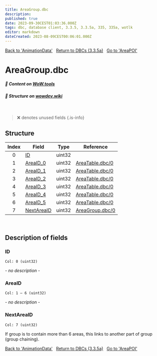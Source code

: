 ```yaml
---
title: AreaGroup.dbc
description:
published: true
date: 2023-09-30CEST01:03:36.000Z
tags: dbc, database client, 3.3.5, 3.3.5a, 335, 335a, wotlk
editor: markdown
dateCreated: 2023-08-09CEST00:06:01.000Z
---
```

<a href="https://trinitycore.info/files/DBC/335/animationdata" class="mt-5 v-btn v-btn--depressed v-btn--flat v-btn--outlined theme--light v-size--default darkblue--text text--lighten-3"><span class="v-btn__content"><i aria-hidden="true" class="v-icon notranslate v-icon--left mdi mdi-arrow-left theme--light"></i><span>Back to 'AnimationData'</span></span></a>&nbsp;&nbsp;&nbsp;<a href="https://trinitycore.info/files/DBC/335/DBC" class="mt-5 v-btn v-btn--depressed v-btn--flat v-btn--outlined theme--light v-size--default darkblue--text text--lighten-3"><span class="v-btn__content"><i aria-hidden="true" class="v-icon notranslate v-icon--left mdi mdi-home-outline theme--light"></i><span>Return to DBCs (3.3.5a)</span></span></a>&nbsp;&nbsp;&nbsp;<a href="https://trinitycore.info/files/DBC/335/areapoi" class="mt-5 v-btn v-btn--depressed v-btn--flat v-btn--outlined theme--light v-size--default darkblue--text text--lighten-3"><span class="v-btn__content"><span>Go to 'AreaPOI'</span><i aria-hidden="true" class="v-icon notranslate v-icon--right mdi mdi-arrow-right theme--light"></i></span></a>

# AreaGroup.dbc
##### :open_book: Content on [WoW.tools](https://wow.tools/dbc/?dbc=areagroup&build=3.3.5.12340)
##### :pencil: Structure on [wowdev.wiki](https://wowdev.wiki/DB/AreaGroup)
&nbsp;

> :x: denotes unused fields
{.is-info}


## Structure

| Index | Field | Type | Reference |
| :---: | --- | :---: | --- |
| 0 | [ID](#id) | uint32 |  |
| 1 | [AreaID_0](#areaid) | uint32 | [AreaTable.dbc/0](/files/DBC/335/areatable#id) |
| 2 | [AreaID_1](#areaid) | uint32 | [AreaTable.dbc/0](/files/DBC/335/areatable#id) |
| 3 | [AreaID_2](#areaid) | uint32 | [AreaTable.dbc/0](/files/DBC/335/areatable#id) |
| 4 | [AreaID_3](#areaid) | uint32 | [AreaTable.dbc/0](/files/DBC/335/areatable#id) |
| 5 | [AreaID_4](#areaid) | uint32 | [AreaTable.dbc/0](/files/DBC/335/areatable#id) |
| 6 | [AreaID_5](#areaid) | uint32 | [AreaTable.dbc/0](/files/DBC/335/areatable#id) |
| 7 | [NextAreaID](#nextareaid) | uint32 | [AreaGroup.dbc/0](#id) |
&nbsp;
## Description of fields

### ID
<code>Col: 0 (uint32)</code>

*- no description -*
&nbsp;

### AreaID
<code>Col: 1 &ndash; 6 (uint32)</code>

*- no description -*
&nbsp;

### NextAreaID
<code>Col: 7 (uint32)</code>

If group is to contain more than 6 areas, this links to another part of group (group chaining).
&nbsp;

<a href="https://trinitycore.info/files/DBC/335/animationdata" class="mt-5 v-btn v-btn--depressed v-btn--flat v-btn--outlined theme--light v-size--default darkblue--text text--lighten-3"><span class="v-btn__content"><i aria-hidden="true" class="v-icon notranslate v-icon--left mdi mdi-arrow-left theme--light"></i><span>Back to 'AnimationData'</span></span></a>&nbsp;&nbsp;&nbsp;<a href="https://trinitycore.info/files/DBC/335/DBC" class="mt-5 v-btn v-btn--depressed v-btn--flat v-btn--outlined theme--light v-size--default darkblue--text text--lighten-3"><span class="v-btn__content"><i aria-hidden="true" class="v-icon notranslate v-icon--left mdi mdi-home-outline theme--light"></i><span>Return to DBCs (3.3.5a)</span></span></a>&nbsp;&nbsp;&nbsp;<a href="https://trinitycore.info/files/DBC/335/areapoi" class="mt-5 v-btn v-btn--depressed v-btn--flat v-btn--outlined theme--light v-size--default darkblue--text text--lighten-3"><span class="v-btn__content"><span>Go to 'AreaPOI'</span><i aria-hidden="true" class="v-icon notranslate v-icon--right mdi mdi-arrow-right theme--light"></i></span></a>
